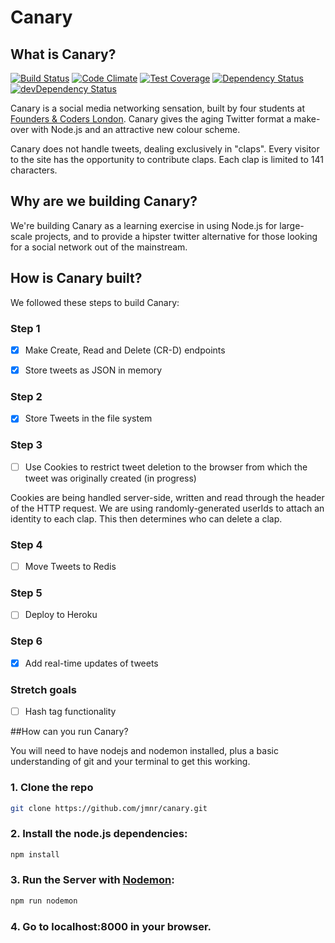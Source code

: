 
# Canary

## What is Canary?

[![Build Status](https://travis-ci.org/jmnr/canary.png?branch=master)](https://travis-ci.org/jmnr/canary)
[![Code Climate](https://codeclimate.com/repos/556de8356956802d2500a1d3/badges/7f0d8ea976928c1f8e0b/gpa.svg)](https://codeclimate.com/github/jmnr/canary)
[![Test Coverage](https://codeclimate.com/repos/556de8356956802d2500a1d3/badges/7f0d8ea976928c1f8e0b/coverage.svg)](https://codeclimate.com/github/jmnr/canary/coverage)
[![Dependency Status](https://david-dm.org/jmnr/canary.svg)](https://david-dm.org/jmnr/canary)
[![devDependency Status](https://david-dm.org/jmnr/canary/dev-status.svg)](https://david-dm.org/jmnr/canary#info=devDependencies)

Canary is a social media networking sensation, built by four students at [Founders & Coders London](http://foundersandcoders.org/). Canary gives the aging Twitter format a make-over with Node.js and an attractive new colour scheme.

Canary does not handle tweets, dealing exclusively in "claps". Every visitor to the site has the opportunity to contribute claps. Each clap is limited to 141 characters.

## Why are we building Canary?

We're building Canary as a learning exercise in using Node.js for large-scale projects, and to provide a hipster twitter alternative for those looking for a social network out of the mainstream.

## How is Canary built?

We followed these steps to build Canary:

### Step 1

- [x] Make Create, Read and Delete (CR-D) endpoints

- [x] Store tweets as JSON in memory

### Step 2

- [x] Store Tweets in the file system

### Step 3

- [ ] Use Cookies to restrict tweet deletion to the browser from which the tweet was originally created (in progress)

Cookies are being handled server-side, written and read through the header of the HTTP request. We are using randomly-generated userIds to attach an identity to each clap. This then determines who can delete a clap.

### Step 4

- [ ] Move Tweets to Redis

### Step 5

- [ ] Deploy to Heroku

### Step 6

- [x] Add real-time updates of tweets

### Stretch goals

- [ ] Hash tag functionality

##How can you run Canary?

You will need to have nodejs and nodemon installed, plus a basic understanding of git and your terminal to get this working.

### 1. Clone the repo

```sh
git clone https://github.com/jmnr/canary.git
```

### 2. Install the node.js dependencies:

```sh
npm install
```

### 3. Run the Server with [Nodemon](https://github.com/remy/nodemon):

```sh
npm run nodemon
```
### 4. Go to localhost:8000 in your browser.
